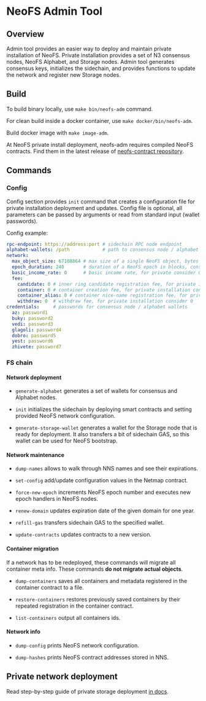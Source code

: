 # NeoFS Admin Tool

## Overview

Admin tool provides an easier way to deploy and maintain private installation
of NeoFS. Private installation provides a set of N3 consensus nodes, NeoFS
Alphabet, and Storage nodes. Admin tool generates consensus keys, initializes
the sidechain, and provides functions to update the network and register new
Storage nodes.

## Build

To build binary locally, use `make bin/neofs-adm` command.

For clean build inside a docker container, use `make docker/bin/neofs-adm`.

Build docker image with `make image-adm`.

At NeoFS private install deployment, neofs-adm requires compiled NeoFS
contracts. Find them in the latest release of
[neofs-contract repository](https://github.com/nspcc-dev/neofs-contract/releases).


## Commands

### Config

Config section provides `init` command that creates a configuration file for
private installation deployment and updates. Config file is optional, all
parameters can be passed by arguments or read from standard input (wallet
passwords).

Config example:
```yaml
rpc-endpoint: https://address:port # sidechain RPC node endpoint
alphabet-wallets: /path            # path to consensus node / alphabet wallets storage
network:
  max_object_size: 67108864 # max size of a single NeoFS object, bytes
  epoch_duration: 240       # duration of a NeoFS epoch in blocks, consider block generation frequency in the sidechain
  basic_income_rate: 0      # basic income rate, for private consider 0
  fee:
    candidate: 0 # inner ring candidate registration fee, for private installation consider 0
    container: 0 # container creation fee, for private installation consider 0
    container_alias: 0 # container nice-name registration fee, for private installation consider 0
    withdraw: 0  # withdraw fee, for private installation consider 0
credentials:     # passwords for consensus node / alphabet wallets
  az: password1
  buky: password2
  vedi: password3
  glagoli: password4
  dobro: password5
  yest: password6
  zhivete: password7
```

### FS chain

#### Network deployment

- `generate-alphabet` generates a set of wallets for consensus and
  Alphabet nodes.

- `init` initializes the sidechain by deploying smart contracts and
  setting provided NeoFS network configuration.

- `generate-storage-wallet` generates a wallet for the Storage node that
  is ready for deployment. It also transfers a bit of sidechain GAS, so this
  wallet can be used for NeoFS bootstrap.

#### Network maintenance

- `dump-names` allows to walk through NNS names and see their expirations.

- `set-config` add/update configuration values in the Netmap contract.

- `force-new-epoch` increments NeoFS epoch number and executes new epoch
  handlers in NeoFS nodes.

- `renew-domain` updates expiration date of the given domain for one year.

- `refill-gas` transfers sidechain GAS to the specified wallet.

- `update-contracts` updates contracts to a new version.

#### Container migration

If a network has to be redeployed, these commands will migrate all container meta
info. These commands **do not migrate actual objects**.

- `dump-containers` saves all containers and metadata registered in the container
  contract to a file.

- `restore-containers` restores previously saved containers by their repeated registration in
 the container contract.

- `list-containers` output all containers ids.

#### Network info

- `dump-config` prints NeoFS network configuration.

- `dump-hashes` prints NeoFS contract addresses stored in NNS.


## Private network deployment

Read step-by-step guide of private storage deployment [in docs](./deploy.md).
